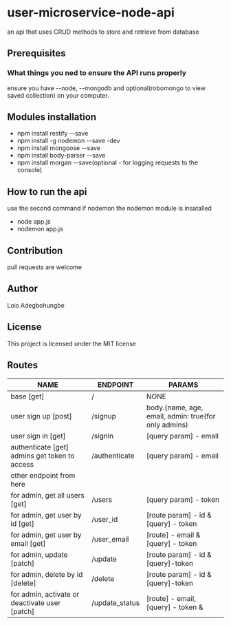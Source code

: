 # user-microservice-node-api
an api that uses CRUD methods to store and retrieve from database

## Prerequisites
### What things you ned to ensure the API runs properly
ensure you have --node, --mongodb and optional(robomongo to view saved collection) on your computer.

## Modules installation
* npm install restify --save
* npm install -g nodemon --save -dev
* npm install mongoose --save
* npm install body-parser --save
* npm install morgan --save(optional - for logging requests to the console)

## How to run the api
use the second command if nodemon the nodemon module is insatalled
* node app.js
* nodemon app.js

## Contribution
pull requests are welcome

## Author
Lois Adegbohungbe

## License
This project is licensed under the MIT license

## Routes
|                   NAME                          |   ENDPOINT            |              PARAMS                                 |
| ------------------------------------------------| ----------------------|-----------------------------------------------------|
| base [get]                                      | /                     |           NONE                                      |
| user sign up [post]                             | /signup               |body.{name, age, email, admin: true(for only admins) |    
| user sign in [get]                              | /signin               |[query param] - email                                |                     
| authenticate [get] admins get token to access   | /authenticate         |[query param] - email                                |                
| other endpoint from here                        |                       |                                                     |
| for admin, get all users [get]                  | /users                |[query param] - token                                |
| for admin, get user by id [get]                 | /user_id              |[route param] - id & [query] - token                 |
| for admin, get user by email [get]              | /user_email           |[route] - email & [query] - token                    |
| for admin, update [patch]                       | /update               |[route param] - id & [query]-token                   |
| for admin, delete by id [delete]                | /delete               |[route param] - id & [query]-token                   |
| for admin, activate or deactivate user [patch]  | /update_status        |[route] - email, [query] - token  &                  |                                                                                     |                                                 |                       |action(activate or deactivate)                       | 
